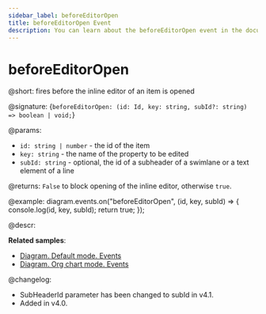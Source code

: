 ```yaml
---
sidebar_label: beforeEditorOpen
title: beforeEditorOpen Event
description: You can learn about the beforeEditorOpen event in the documentation of the DHTMLX JavaScript Diagram library. Browse developer guides and API reference, try out code examples and live demos, and download a free 30-day evaluation version of DHTMLX Diagram.
---
```


# beforeEditorOpen

@short: fires before the inline editor of an item is opened

@signature: {`beforeEditorOpen: (id: Id, key: string, subId?: string) => boolean | void;`}

@params:
- `id: string | number` - the id of the item
- `key: string` - the name of the property to be edited
- `subId: string` - optional, the id of a subheader of a swimlane or a text element of a line

@returns:
`False` to block opening of the inline editor, otherwise `true`.

@example:
diagram.events.on("beforeEditorOpen", (id, key, subId) => {
    console.log(id, key, subId);
    return true;
});

@descr:

**Related samples**:
- [Diagram. Default mode. Events](https://snippet.dhtmlx.com/7h2hgb3g)
- [Diagram. Org chart mode. Events](https://snippet.dhtmlx.com/l38pct7c)

@changelog:
- SubHeaderId parameter has been changed to subId in v4.1.
- Added in v4.0.
